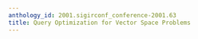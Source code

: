 ```yaml
---
anthology_id: 2001.sigirconf_conference-2001.63
title: Query Optimization for Vector Space Problems
---
```

